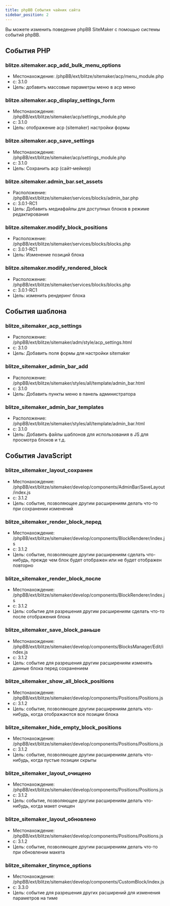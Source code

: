 ```yaml
---
title: phpBB События чайник сайта
sidebar_position: 2
---
```


Вы можете изменить поведение phpBB SiteMaker с помощью системы событий phpBB.

## События PHP

### blitze.sitemaker.acp_add_bulk_menu_options

-   Местонахождение: /phpBB/ext/blitze/sitemaker/acp/menu_module.php
-   с: 3.1.0
-   Цель: добавить массовые параметры меню в acp меню

### blitze.sitemaker.acp_display_settings_form

-   Местонахождение: /phpBB/ext/blitze/sitemaker/acp/settings_module.php
-   с: 3.1.0
-   Цель: отображение acp (sitemaker) настройки формы

### blitze.sitemaker.acp_save_settings

-   Местонахождение: /phpBB/ext/blitze/sitemaker/acp/settings_module.php
-   с: 3.1.0
-   Цель: Сохранить acp (сайт-мейкер)

### blitze.sitemaker.admin_bar.set_assets

-   Расположение: /phpBB/ext/blitze/sitemaker/services/blocks/admin_bar.php
-   с: 3.0.1-RC1
-   Цель: Добавить медиафайлы для доступных блоков в режиме редактирования

### blitze.sitemaker.modify_block_positions

-   Расположение: /phpBB/ext/blitze/sitemaker/services/blocks/blocks.php
-   с: 3.0.1-RC1
-   Цель: Изменение позиций блока

### blitze.sitemaker.modify_rendered_block

-   Расположение: /phpBB/ext/blitze/sitemaker/services/blocks/blocks.php
-   с: 3.0.1-RC1
-   Цель: изменить рендеринг блока

## События шаблона

### blitze_sitemaker_acp_settings

-   Расположение: /phpBB/ext/blitze/sitemaker/adm/style/acp_settings.html
-   с: 3.1.0
-   Цель: Добавить поля формы для настройки sitemaker

### blitze_sitemaker_admin_bar_add

-   Расположение: /phpBB/ext/blitze/sitemaker/styles/all/template/admin_bar.html
-   с: 3.1.0
-   Цель: Добавить пункты меню в панель администратора

### blitze_sitemaker_admin_bar_templates

-   Расположение: /phpBB/ext/blitze/sitemaker/styles/all/template/admin_bar.html
-   с: 3.1.0
-   Цель: Добавить файлы шаблонов для использования в JS для просмотра блоков и т.д.

## События JavaScript

### blitze_sitemaker_layout_сохранен

-   Местонахождение: /phpBB/ext/blitze/sitemaker/develop/components/AdminBar/SaveLayout/index.js
-   с: 3.1.2
-   Цель: событие, позволяющее другим расширениям делать что-то при сохранении изменений

### blitze_sitemaker_render_block_перед

-   Местонахождение: /phpBB/ext/blitze/sitemaker/develop/components/BlockRenderer/index.js
-   с: 3.1.2
-   Цель: событие, позволяющее другим расширениям сделать что-нибудь, прежде чем блок будет отображен или не будет отображен повторно

### blitze_sitemaker_render_block_после

-   Местонахождение: /phpBB/ext/blitze/sitemaker/develop/components/BlockRenderer/index.js
-   с: 3.1.2
-   Цель: событие для разрешения другим расширениям сделать что-то после отображения блока

### blitze_sitemaker_save_block_раньше

-   Местонахождение: /phpBB/ext/blitze/sitemaker/develop/components/BlocksManager/Edit/index.js
-   с: 3.1.2
-   Цель: событие для разрешения другим расширениям изменять данные блока перед сохранением

### blitze_sitemaker_show_all_block_positions

-   Местонахождение: /phpBB/ext/blitze/sitemaker/develop/components/Positions/Positions.js
-   с: 3.1.2
-   Цель: событие, позволяющее другим расширениям делать что-нибудь, когда отображаются все позиции блока

### blitze_sitemaker_hide_empty_block_positions

-   Местонахождение: /phpBB/ext/blitze/sitemaker/develop/components/Positions/Positions.js
-   с: 3.1.2
-   Цель: событие, позволяющее другим расширениям делать что-нибудь, когда пустые позиции скрыты

### blitze_sitemaker_layout_очищено

-   Местонахождение: /phpBB/ext/blitze/sitemaker/develop/components/Positions/Positions.js
-   с: 3.1.2
-   Цель: событие, позволяющее другим расширениям делать что-нибудь, когда макет очищен

### blitze_sitemaker_layout_обновлено

-   Местонахождение: /phpBB/ext/blitze/sitemaker/develop/components/Positions/Positions.js
-   с: 3.1.2
-   Цель: событие, позволяющее другим расширениям делать что-то при обновлении макета

### blitze_sitemaker_tinymce_options

-   Местонахождение: /phpBB/ext/blitze/sitemaker/develop/components/CustomBlock/index.js
-   с: 3.3.0
-   Цель: событие для разрешения других расширений для изменения параметров на тиме

